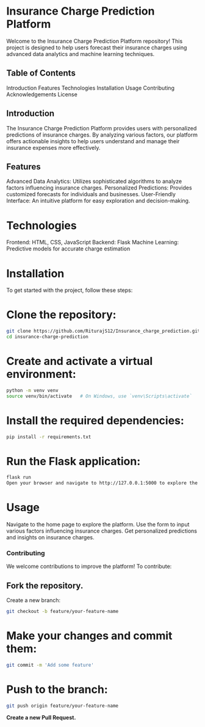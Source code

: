 # Insurance Charge Prediction Platform
Welcome to the Insurance Charge Prediction Platform repository! This project is designed to help users forecast their insurance charges using advanced data analytics and machine learning techniques.

## Table of Contents
Introduction
Features
Technologies
Installation
Usage
Contributing
Acknowledgements
License

## Introduction
The Insurance Charge Prediction Platform provides users with personalized predictions of insurance charges. By analyzing various factors, our platform offers actionable insights to help users understand and manage their insurance expenses more effectively.

## Features
Advanced Data Analytics: Utilizes sophisticated algorithms to analyze factors influencing insurance charges.
Personalized Predictions: Provides customized forecasts for individuals and businesses.
User-Friendly Interface: An intuitive platform for easy exploration and decision-making.

# Technologies
Frontend: HTML, CSS, JavaScript
Backend: Flask
Machine Learning: Predictive models for accurate charge estimation
# Installation
To get started with the project, follow these steps:

# Clone the repository:
```bash
git clone https://github.com/RiturajS12/Insurance_charge_prediction.git
cd insurance-charge-prediction
```

# Create and activate a virtual environment:

```bash
python -m venv venv
source venv/bin/activate   # On Windows, use `venv\Scripts\activate`
```

# Install the required dependencies:

```bash
pip install -r requirements.txt
```

# Run the Flask application:

```bash
flask run
Open your browser and navigate to http://127.0.0.1:5000 to explore the platform.
```

# Usage
Navigate to the home page to explore the platform.
Use the form to input various factors influencing insurance charges.
Get personalized predictions and insights on insurance charges.

### Contributing
We welcome contributions to improve the platform! To contribute:

## Fork the repository.
Create a new branch:
```bash
git checkout -b feature/your-feature-name
```

# Make your changes and commit them:
```bash
git commit -m 'Add some feature'
```

# Push to the branch:
```bash
git push origin feature/your-feature-name
```

**Create a new Pull Request.**
